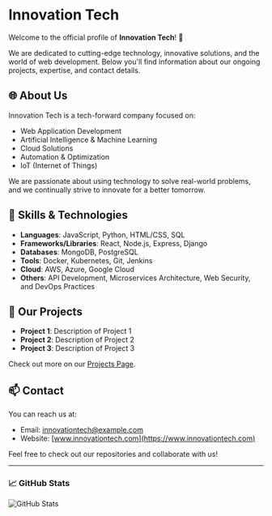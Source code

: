 # Innovation Tech

Welcome to the official profile of **Innovation Tech**! 🚀

We are dedicated to cutting-edge technology, innovative solutions, and the world of web development. Below you'll find information about our ongoing projects, expertise, and contact details.

## 🌐 About Us

Innovation Tech is a tech-forward company focused on:
- Web Application Development
- Artificial Intelligence & Machine Learning
- Cloud Solutions
- Automation & Optimization
- IoT (Internet of Things)

We are passionate about using technology to solve real-world problems, and we continually strive to innovate for a better tomorrow.

## 🔧 Skills & Technologies

- **Languages**: JavaScript, Python, HTML/CSS, SQL
- **Frameworks/Libraries**: React, Node.js, Express, Django
- **Databases**: MongoDB, PostgreSQL
- **Tools**: Docker, Kubernetes, Git, Jenkins
- **Cloud**: AWS, Azure, Google Cloud
- **Others**: API Development, Microservices Architecture, Web Security, and DevOps Practices

## 🚀 Our Projects

- **Project 1**: Description of Project 1
- **Project 2**: Description of Project 2
- **Project 3**: Description of Project 3

Check out more on our [Projects Page](#).

## 📫 Contact

You can reach us at:
- Email: [innovationtech@example.com](mailto:innovationtech@example.com)
- Website: [www.innovationtech.com](https://www.innovationtech.com)

Feel free to check out our repositories and collaborate with us!

---

### 📈 GitHub Stats

![GitHub Stats](https://github-readme-stats.vercel.app/api?username=InnovationTech&show_icons=true&hide_title=true&count_private=true&hide=prs)


